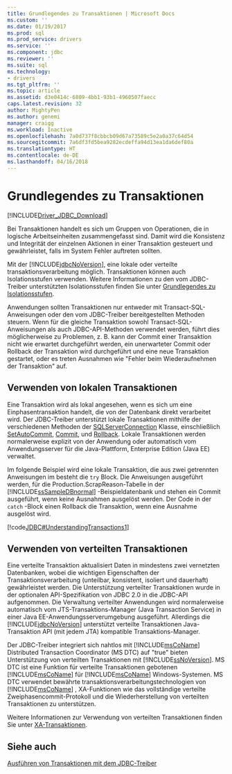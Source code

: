 ```yaml
---
title: Grundlegendes zu Transaktionen | Microsoft Docs
ms.custom: ''
ms.date: 01/19/2017
ms.prod: sql
ms.prod_service: drivers
ms.service: ''
ms.component: jdbc
ms.reviewer: ''
ms.suite: sql
ms.technology:
- drivers
ms.tgt_pltfrm: ''
ms.topic: article
ms.assetid: d3e0414c-6809-4bb1-93b1-4960507faecc
caps.latest.revision: 32
author: MightyPen
ms.author: genemi
manager: craigg
ms.workload: Inactive
ms.openlocfilehash: 7a0d737f8cbbcb09d67a73589c5e2a0a37c64d54
ms.sourcegitcommit: 7a6df3fd5bea9282ecdeffa94d13ea1da6def80a
ms.translationtype: HT
ms.contentlocale: de-DE
ms.lasthandoff: 04/16/2018
---
```

# <a name="understanding-transactions"></a>Grundlegendes zu Transaktionen
[!INCLUDE[Driver_JDBC_Download](../../includes/driver_jdbc_download.md)]

  Bei Transaktionen handelt es sich um Gruppen von Operationen, die in logische Arbeitseinheiten zusammengefasst sind. Damit wird die Konsistenz und Integrität der einzelnen Aktionen in einer Transaktion gesteuert und gewährleistet, falls im System Fehler auftreten sollten.  
  
 Mit der [!INCLUDE[jdbcNoVersion](../../includes/jdbcnoversion_md.md)], eine lokale oder verteilte transaktionsverarbeitung möglich. Transaktionen können auch Isolationsstufen verwenden. Weitere Informationen zu den vom JDBC-Treiber unterstützten Isolationsstufen finden Sie unter [Grundlegendes zu Isolationsstufen](../../connect/jdbc/understanding-isolation-levels.md).  
  
 Anwendungen sollten Transaktionen nur entweder mit Transact-SQL-Anweisungen oder den vom JDBC-Treiber bereitgestellten Methoden steuern. Wenn für die gleiche Transaktion sowohl Transact-SQL-Anweisungen als auch JDBC-API-Methoden verwendet werden, führt dies möglicherweise zu Problemen, z. B. kann der Commit einer Transaktion nicht wie erwartet durchgeführt werden, ein unerwarteter Commit oder Rollback der Transaktion wird durchgeführt und eine neue Transaktion gestartet, oder es treten Ausnahmen wie "Fehler beim Wiederaufnehmen der Transaktion" auf.  
  
## <a name="using-local-transactions"></a>Verwenden von lokalen Transaktionen  
 Eine Transaktion wird als lokal angesehen, wenn es sich um eine Einphasentransaktion handelt, die von der Datenbank direkt verarbeitet wird. Der JDBC-Treiber unterstützt lokale Transaktionen mithilfe der verschiedenen Methoden der [SQLServerConnection](../../connect/jdbc/reference/sqlserverconnection-class.md) Klasse, einschließlich [SetAutoCommit](../../connect/jdbc/reference/setautocommit-method-sqlserverconnection.md), [Commit](../../connect/jdbc/reference/commit-method-sqlserverconnection.md), und [Rollback](../../connect/jdbc/reference/rollback-method.md). Lokale Transaktionen werden normalerweise explizit von der Anwendung oder automatisch vom Anwendungsserver für die Java-Plattform, Enterprise Edition (Java EE) verwaltet.  
  
 Im folgende Beispiel wird eine lokale Transaktion, die aus zwei getrennten Anweisungen im besteht die `try` Block. Die Anweisungen ausgeführt werden, für die Production.ScrapReason-Tabelle in der [!INCLUDE[ssSampleDBnormal](../../includes/sssampledbnormal_md.md)] -Beispieldatenbank und stehen ein Commit ausgeführt, wenn keine Ausnahmen ausgelöst werden. Der Code in der `catch` -Block einen Rollback die Transaktion, wenn eine Ausnahme ausgelöst wird.  
  
 [!code[JDBC#UnderstandingTransactions1](../../connect/jdbc/codesnippet/Java/understanding-transactions_1.java)]  
  
## <a name="using-distributed-transactions"></a>Verwenden von verteilten Transaktionen  
 Eine verteilte Transaktion aktualisiert Daten in mindestens zwei vernetzten Datenbanken, wobei die wichtigen Eigenschaften der Transaktionsverarbeitung (unteilbar, konsistent, isoliert und dauerhaft) gewährleistet werden. Die Unterstützung verteilter Transaktionen wurde in der optionalen API-Spezifikation von JDBC 2.0 in die JDBC-API aufgenommen. Die Verwaltung verteilter Anwendungen wird normalerweise automatisch vom JTS-Transaktions-Manager (Java Transaction Service) in einer Java EE-Anwendungsserverumgebung ausgeführt. Allerdings die [!INCLUDE[jdbcNoVersion](../../includes/jdbcnoversion_md.md)] unterstützt verteilte Transaktionen Java-Transaktion API (mit jedem JTA) kompatible Transaktions-Manager.  
  
 Der JDBC-Treiber integriert sich nahtlos mit [!INCLUDE[msCoName](../../includes/msconame_md.md)] Distributed Transaction Coordinator (MS DTC) auf "true" bieten Unterstützung von verteilten Transaktionen mit [!INCLUDE[ssNoVersion](../../includes/ssnoversion_md.md)]. MS DTC ist eine Funktion für verteilte Transaktionen gebotenen [!INCLUDE[msCoName](../../includes/msconame_md.md)] für [!INCLUDE[msCoName](../../includes/msconame_md.md)] Windows-Systemen. MS DTC verwendet bewährte transaktionsverarbeitungstechnologien von [!INCLUDE[msCoName](../../includes/msconame_md.md)] , XA-Funktionen wie das vollständige verteilte Zweiphasencommit-Protokoll und die Wiederherstellung von verteilten Transaktionen zu unterstützen.  
  
 Weitere Informationen zur Verwendung von verteilten Transaktionen finden Sie unter [XA-Transaktionen](../../connect/jdbc/understanding-xa-transactions.md).  
  
## <a name="see-also"></a>Siehe auch  
 [Ausführen von Transaktionen mit dem JDBC-Treiber](../../connect/jdbc/performing-transactions-with-the-jdbc-driver.md)  
  
  
